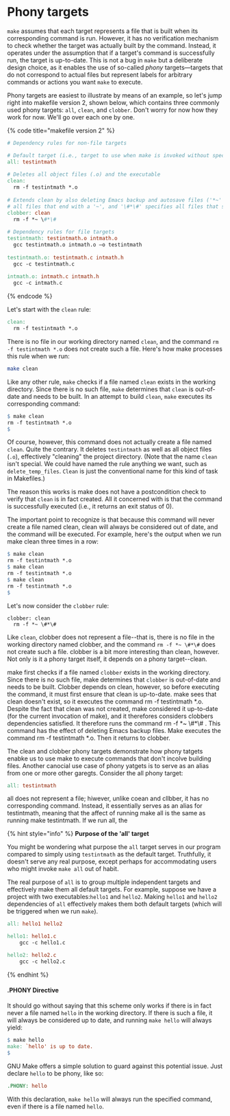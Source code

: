 # Phony targets

`make` assumes that each target represents a file that is built when its corresponding command is run. However, it has no verification mechanism to check whether the target was actually built by the command. Instead, it operates under the assumption that if a target's command is successfully run, the target is up-to-date. This is not a bug in `make` but a deliberate design choice, as it enables the use of so-called _phony_ targets—targets that do not correspond to actual files but represent labels for arbitrary commands or actions you want `make` to execute.&#x20;

Phony targets are easiest to illustrate by means of an example, so let's jump right into makefile version 2, shown below, which contains three commonly used phony targets:  `all`, `clean`, and `clobber`. Don't worry for now how they work for now. We'll go over each one by one.&#x20;

{% code title="makefile version 2" %}
```makefile
# Dependency rules for non-file targets

# Default target (i.e., target to use when make is invoked without specifying a target)
all: testintmath
  
# Deletes all object files (.o) and the executable 
clean:
  rm -f testintmath *.o
  
# Extends clean by also deleting Emacs backup and autosave files ('*~' specifies 
# all files that end with a '~', and '\#*\#' specifies all files that start and end with a '#')
clobber: clean
  rm -f *~ \#*\# 
  
# Dependency rules for file targets
testintmath: testintmath.o intmath.o
  gcc testintmath.o intmath.o –o testintmath
  
testintmath.o: testintmath.c intmath.h
  gcc -c testintmath.c
  
intmath.o: intmath.c intmath.h
  gcc -c intmath.c
```
{% endcode %}

Let's start with the `clean` rule:

```makefile
clean:
  rm -f testintmath *.o
```

There is no file in our working directory named `clean`, and the command `rm -f testintmath *.o` does not create such a file. Here's how make processes this rule when we run:

```bash
make clean
```

Like any other rule, `make` checks if a file named `clean` exists in the working directory. Since there is no such file, `make` determines that `clean` is out-of-date and needs to be built. In an attempt to build `clean`, `make` executes its corresponding command:

```makefile
$ make clean
rm -f testintmath *.o
$ 
```

Of course, however, this command does not actually create a file named `clean`. Quite the contrary. It deletes `testintmath` as well as all object files (`.o`), effectively "cleaning" the project directory. (Note that the name `clean` isn't special. We could have named the rule anything we want, such as `delete_temp_files`. `Clean` is just the conventional name for this kind of task in Makefiles.)&#x20;

The reason this works is make does not have a postcondition check to verify that `clean` is in fact created. All it concerned with is that the command is successfully executed (i.e., it returns an exit status of 0).

The important point to recognize is that because this command will never create a file named clean, clean will always be considered out of date, and the command will be executed. For example, here's the output when we run make clean three times in a row:

```makefile
$ make clean
rm -f testintmath *.o
$ make clean
rm -f testintmath *.o
$ make clean
rm -f testintmath *.o
$
```

Let's now consider the `clobber` rule:

```
clobber: clean
  rm -f *~ \#*\# 
```

Like `clean`, clobber does not represent a file--that is, there is no file in the working directory named clobber, and the command  `rm -f *~ \#*\#`  does not create such a file. clobber is a bit more interesting than clean, however. Not only is it a phony target itself, it depends on a phony target--clean.&#x20;

make first checks if a file named `clobber` exists in the working directory. Since there is no such file, make determines that `clobber` is out-of-date and needs to be built. Clobber depends on clean, however, so before executing the command, it must first ensure that clean is up-to-date. make sees that clean doesn't exist, so it executes the command rm -f testintmath \*.o. Despite the fact that clean was not created, make considered it up-to-date (for the current invocation of make), and it therefores considers clobbers dependencies satisfied. It therefore runs the command rm -f \*\~ \\#\*\\# . This command has the effect of deleting Emacs backup files.  Make executes the command rm -f testintmath \*.o. Then it returns to clobber.&#x20;


The clean and clobber phony targets demonstrate how phony tatgets enabke us to use make to execute commands that don't incolve building files. Another canocial use case of phony yatgets is to serve as an alias from one or more other garegts. Consider the all phony target:

```makefile
all: testintmath
```
all does not represent a file; hiwever, unlike coean and cllbber, it has no corresponding command. Instead, it essentially serves as an alias for testintmath, meaning that the affect of running make all is the same as running make testintmath. 
If we run all, the 

{% hint style="info" %}
**Purpose of the 'all' target**

You might be wondering what purpose the `all` target serves in our program compared to simply using `testintmath` as the default target. Truthfully, it doesn't serve any real purpose, except perhaps for accommodating users who might invoke `make all` out of habit.

The real purpose of `all` is to group multiple independent targets and effectively make them all default targets. For example, suppose we have a project with two executables:`hello1` and `hello2`. Making `hello1` and `hello2` dependencies of `all` effectively makes them both default targets (which will be triggered when we run `make`).

```makefile
all: hello1 hello2

hello1: hello1.c
	gcc -c hello1.c

hello2: hello2.c
	gcc -c hello2.c
```
{% endhint %}





#### .PHONY Directive

It should go without saying that this scheme only works if there is in fact never a file named `hello` in the working directory. If there is such a file, it will always be considered up to date, and running `make hello` will always yield:

```makefile
$ make hello
make: `hello' is up to date.
$
```

GNU Make offers a simple solution to guard against this potential issue. Just declare `hello` to be phony, like so:

```makefile
.PHONY: hello
```

With this declaration, `make hello` will always run the specified command, even if there is a file named `hello`.
